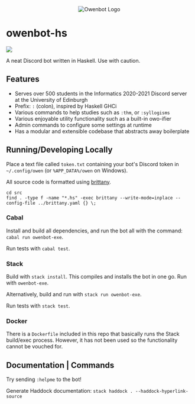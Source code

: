 <div align="center">
<img alt="Owenbot Logo" src="https://i.imgur.com/oDFn4Ep.png" />

</div>

# owenbot-hs
![](https://tokei.rs/b1/github/yellowtides/owenbot-hs)

A neat Discord bot written in Haskell. Use with caution.

## Features

- Serves over 500 students in the Informatics 2020-2021 Discord server at the University of Edinburgh
- Prefix: `:` (colon), inspired by Haskell GHCi
- Various commands to help studies such as `:thm`, or `:syllogisms`
- Various enjoyable utility functionality such as a built-in owo-ifier
- Admin commands to configure some settings at runtime
- Has a modular and extensible codebase that abstracts away boilerplate

## Running/Developing Locally

Place a text file called `token.txt` containing your bot's Discord token in `~/.config/owen` (or `%APP_DATA%/owen` on Windows).

All source code is formatted using [brittany](https://hackage.haskell.org/package/brittany).

```
cd src
find . -type f -name "*.hs" -exec brittany --write-mode=inplace --config-file ../brittany.yaml {} \;
```

### Cabal

Install and build all dependencies, and run the bot all with the command: `cabal run owenbot-exe`.

Run tests with `cabal test`.

### Stack

Build with `stack install`. This compiles and installs the bot in one go. Run with `owenbot-exe`.

Alternatively, build and run with `stack run owenbot-exe`.

Run tests with `stack test`.

### Docker

There is a `Dockerfile` included in this repo that basically runs the Stack build/exec process.
However, it has not been used so the functionality cannot be vouched for.

## Documentation | Commands

Try sending `:helpme` to the bot!

Generate Haddock documentation:
`stack haddock . --haddock-hyperlink-source`
